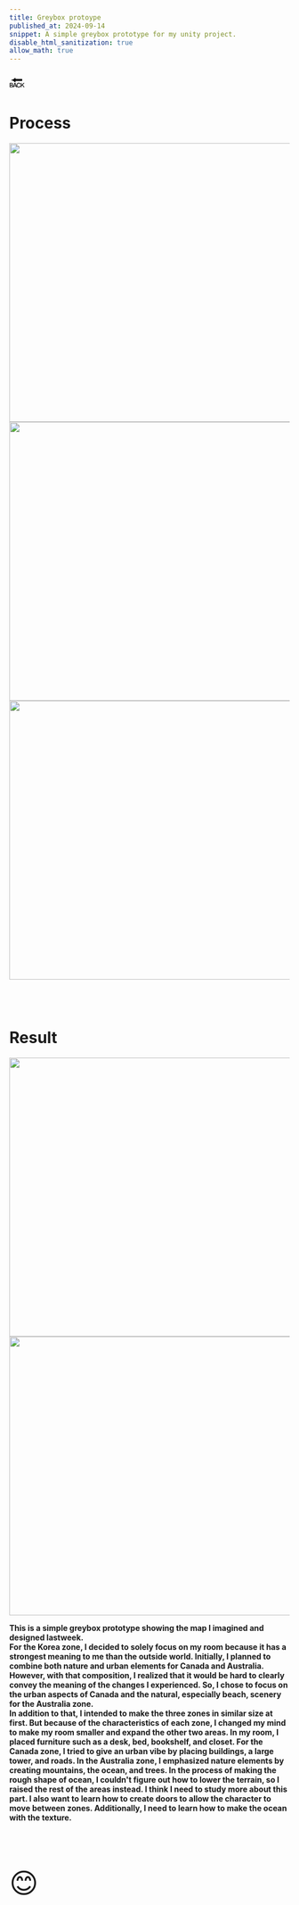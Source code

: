 ```yaml
---
title: Greybox protoype
published_at: 2024-09-14
snippet: A simple greybox prototype for my unity project.
disable_html_sanitization: true
allow_math: true
---
```



<a href="https://julienoh000-dms1-blog-83.deno.dev/" style="text-decoration: none; color: black;"><span style="font-size: 30px;">🔙</span></a>


# Process

<img src="pro1.png" width="800" height="500">
<img src="pro2.png" width="800" height="500">
<img src="pro3.png" width="800" height="500">


<br><br>

# Result

<img src="res1.png" width="800" height="500">
<img src="res2.png" width="800" height="500">
<br>

**This is a simple greybox prototype showing the map I imagined and designed lastweek. <br> For the Korea zone, I decided to solely focus on my room because it has a strongest meaning to me than the outside world. Initially, I planned to combine both nature and urban elements for Canada and Australia. However, with that composition, I realized that it would be hard to clearly convey the meaning of the changes I experienced. So, I chose to focus on the urban aspects of Canada and the natural, especially beach, scenery for the Australia zone.<br> In addition to that, I intended to make the three zones in similar size at first. But because of the characteristics of each zone, I changed my mind to make my room smaller and expand the other two areas. In my room, I placed furniture such as a desk, bed, bookshelf, and closet. For the Canada zone, I tried to give an urban vibe by placing buildings, a large tower, and roads. In the Australia zone, I emphasized nature elements by creating mountains, the ocean, and trees. In the process of making the rough shape of ocean, I couldn't figure out how to lower the terrain, so I raised the rest of the areas instead. I think I need to study more about this part. I also want to learn how to create doors to allow the character to move between zones. Additionally, I need to learn how to make the ocean with the texture.**

<br>
<br>
<br>


<span style="font-size: 50px;">😊</span>